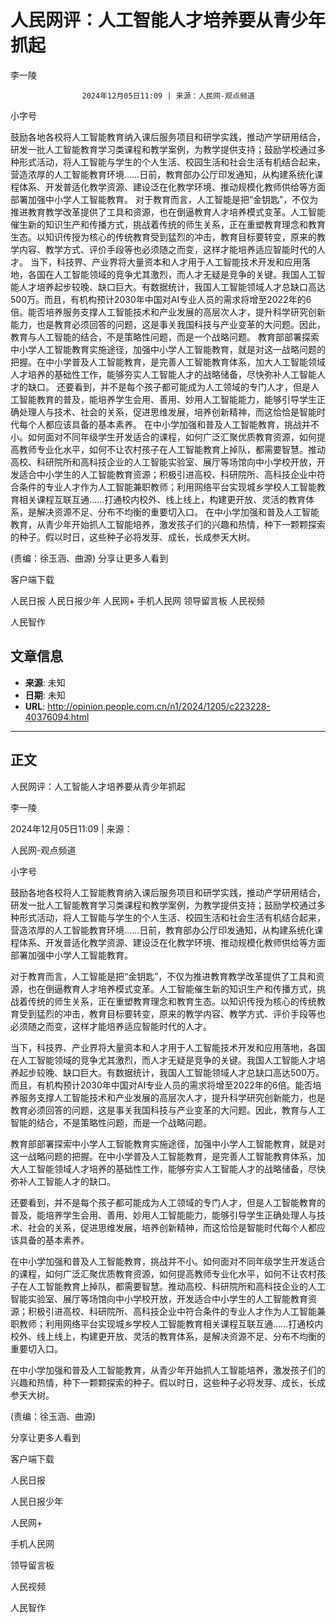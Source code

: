 # 人民网评：人工智能人才培养要从青少年抓起

李一陵


					2024年12月05日11:09 | 来源：人民网-观点频道


小字号





鼓励各地各校将人工智能教育纳入课后服务项目和研学实践，推动产学研用结合，研发一批人工智能教育学习类课程和教学案例，为教学提供支持；鼓励学校通过多种形式活动，将人工智能与学生的个人生活、校园生活和社会生活有机结合起来，营造浓厚的人工智能教育环境……日前，教育部办公厅印发通知，从构建系统化课程体系、开发普适化教学资源、建设泛在化教学环境、推动规模化教师供给等方面部署加强中小学人工智能教育。
对于教育而言，人工智能是把“金钥匙”，不仅为推进教育教学改革提供了工具和资源，也在倒逼教育人才培养模式变革。人工智能催生新的知识生产和传播方式，挑战着传统的师生关系，正在重塑教育理念和教育生态。以知识传授为核心的传统教育受到猛烈的冲击，教育目标要转变，原来的教学内容、教学方式、评价手段等也必须随之而变，这样才能培养适应智能时代的人才。
当下，科技界、产业界将大量资本和人才用于人工智能技术开发和应用落地，各国在人工智能领域的竞争尤其激烈，而人才无疑是竞争的关键。我国人工智能人才培养起步较晚、缺口巨大。有数据统计，我国人工智能领域人才总缺口高达500万。而且，有机构预计2030年中国对AI专业人员的需求将增至2022年的6倍。能否培养服务支撑人工智能技术和产业发展的高层次人才，提升科学研究创新能力，也是教育必须回答的问题，这是事关我国科技与产业变革的大问题。因此，教育与人工智能的结合，不是策略性问题，而是一个战略问题。
教育部部署探索中小学人工智能教育实施途径，加强中小学人工智能教育，就是对这一战略问题的把握。在中小学普及人工智能教育，是完善人工智能教育体系，加大人工智能领域人才培养的基础性工作，能够夯实人工智能人才的战略储备，尽快弥补人工智能人才的缺口。
还要看到，并不是每个孩子都可能成为人工领域的专门人才，但是人工智能教育的普及，能培养学生会用、善用、妙用人工智能能力，能够引导学生正确处理人与技术、社会的关系，促进思维发展，培养创新精神，而这恰恰是智能时代每个人都应该具备的基本素养。
在中小学加强和普及人工智能教育，挑战并不小。如何面对不同年级学生开发适合的课程，如何广泛汇聚优质教育资源，如何提高教师专业化水平，如何不让农村孩子在人工智能教育上掉队，都需要智慧。推动高校、科研院所和高科技企业的人工智能实验室、展厅等场馆向中小学校开放，开发适合中小学生的人工智能教育资源；积极引进高校、科研院所、高科技企业中符合条件的专业人才作为人工智能兼职教师；利用网络平台实现城乡学校人工智能教育相关课程互联互通……打通校内校外、线上线上，构建更开放、灵活的教育体系，是解决资源不足、分布不均衡的重要切入口。
在中小学加强和普及人工智能教育，从青少年开始抓人工智能培养，激发孩子们的兴趣和热情，种下一颗颗探索的种子。假以时日，这些种子必将发芽、成长，长成参天大树。

(责编：徐玉涵、曲源)
分享让更多人看到  


客户端下载

人民日报
人民日报少年
人民网+
手机人民网
领导留言板
人民视频

人民智作

## 文章信息

- **来源**: 未知
- **日期**: 未知
- **URL**: http://opinion.people.com.cn/n1/2024/1205/c223228-40376094.html

---

## 正文

人民网评：人工智能人才培养要从青少年抓起

李一陵

2024年12月05日11:09 | 来源：

人民网-观点频道

小字号

鼓励各地各校将人工智能教育纳入课后服务项目和研学实践，推动产学研用结合，研发一批人工智能教育学习类课程和教学案例，为教学提供支持；鼓励学校通过多种形式活动，将人工智能与学生的个人生活、校园生活和社会生活有机结合起来，营造浓厚的人工智能教育环境……日前，教育部办公厅印发通知，从构建系统化课程体系、开发普适化教学资源、建设泛在化教学环境、推动规模化教师供给等方面部署加强中小学人工智能教育。

对于教育而言，人工智能是把“金钥匙”，不仅为推进教育教学改革提供了工具和资源，也在倒逼教育人才培养模式变革。人工智能催生新的知识生产和传播方式，挑战着传统的师生关系，正在重塑教育理念和教育生态。以知识传授为核心的传统教育受到猛烈的冲击，教育目标要转变，原来的教学内容、教学方式、评价手段等也必须随之而变，这样才能培养适应智能时代的人才。

当下，科技界、产业界将大量资本和人才用于人工智能技术开发和应用落地，各国在人工智能领域的竞争尤其激烈，而人才无疑是竞争的关键。我国人工智能人才培养起步较晚、缺口巨大。有数据统计，我国人工智能领域人才总缺口高达500万。而且，有机构预计2030年中国对AI专业人员的需求将增至2022年的6倍。能否培养服务支撑人工智能技术和产业发展的高层次人才，提升科学研究创新能力，也是教育必须回答的问题，这是事关我国科技与产业变革的大问题。因此，教育与人工智能的结合，不是策略性问题，而是一个战略问题。

教育部部署探索中小学人工智能教育实施途径，加强中小学人工智能教育，就是对这一战略问题的把握。在中小学普及人工智能教育，是完善人工智能教育体系，加大人工智能领域人才培养的基础性工作，能够夯实人工智能人才的战略储备，尽快弥补人工智能人才的缺口。

还要看到，并不是每个孩子都可能成为人工领域的专门人才，但是人工智能教育的普及，能培养学生会用、善用、妙用人工智能能力，能够引导学生正确处理人与技术、社会的关系，促进思维发展，培养创新精神，而这恰恰是智能时代每个人都应该具备的基本素养。

在中小学加强和普及人工智能教育，挑战并不小。如何面对不同年级学生开发适合的课程，如何广泛汇聚优质教育资源，如何提高教师专业化水平，如何不让农村孩子在人工智能教育上掉队，都需要智慧。推动高校、科研院所和高科技企业的人工智能实验室、展厅等场馆向中小学校开放，开发适合中小学生的人工智能教育资源；积极引进高校、科研院所、高科技企业中符合条件的专业人才作为人工智能兼职教师；利用网络平台实现城乡学校人工智能教育相关课程互联互通……打通校内校外、线上线上，构建更开放、灵活的教育体系，是解决资源不足、分布不均衡的重要切入口。

在中小学加强和普及人工智能教育，从青少年开始抓人工智能培养，激发孩子们的兴趣和热情，种下一颗颗探索的种子。假以时日，这些种子必将发芽、成长，长成参天大树。

(责编：徐玉涵、曲源)

分享让更多人看到

客户端下载

人民日报

人民日报少年

人民网+

手机人民网

领导留言板

人民视频

人民智作

